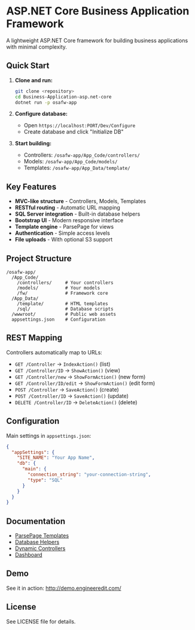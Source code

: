 # ASP.NET Core Business Application Framework

A lightweight ASP.NET Core framework for building business applications with minimal complexity.

## Quick Start

1. **Clone and run:**
   ```bash
   git clone <repository>
   cd Business-Application-asp.net-core
   dotnet run -p osafw-app
   ```

2. **Configure database:**
   - Open `https://localhost:PORT/Dev/Configure`
   - Create database and click "Initialize DB"

3. **Start building:**
   - Controllers: `/osafw-app/App_Code/controllers/`
   - Models: `/osafw-app/App_Code/models/`
   - Templates: `/osafw-app/App_Data/template/`

## Key Features

- **MVC-like structure** - Controllers, Models, Templates
- **RESTful routing** - Automatic URL mapping
- **SQL Server integration** - Built-in database helpers
- **Bootstrap UI** - Modern responsive interface
- **Template engine** - ParsePage for views
- **Authentication** - Simple access levels
- **File uploads** - With optional S3 support

## Project Structure

```
/osafw-app/
  /App_Code/
    /controllers/     # Your controllers
    /models/          # Your models  
    /fw/              # Framework core
  /App_Data/
    /template/        # HTML templates
    /sql/             # Database scripts
  /wwwroot/           # Public web assets
  appsettings.json    # Configuration
```

## REST Mapping

Controllers automatically map to URLs:

- `GET /Controller` → `IndexAction()` (list)
- `GET /Controller/ID` → `ShowAction()` (view)
- `GET /Controller/new` → `ShowFormAction()` (new form)
- `GET /Controller/ID/edit` → `ShowFormAction()` (edit form)
- `POST /Controller` → `SaveAction()` (create)
- `POST /Controller/ID` → `SaveAction()` (update)
- `DELETE /Controller/ID` → `DeleteAction()` (delete)

## Configuration

Main settings in `appsettings.json`:

```json
{
  "appSettings": {
    "SITE_NAME": "Your App Name",
    "db": {
      "main": {
        "connection_string": "your-connection-string",
        "type": "SQL"
      }
    }
  }
}
```

## Documentation

- [ParsePage Templates](osafw-app/docs/parsepage.md)
- [Database Helpers](osafw-app/docs/db.md)
- [Dynamic Controllers](osafw-app/docs/dynamic.md)
- [Dashboard](osafw-app/docs/dashboard.md)

## Demo

See it in action: http://demo.engineeredit.com/

## License

See LICENSE file for details.